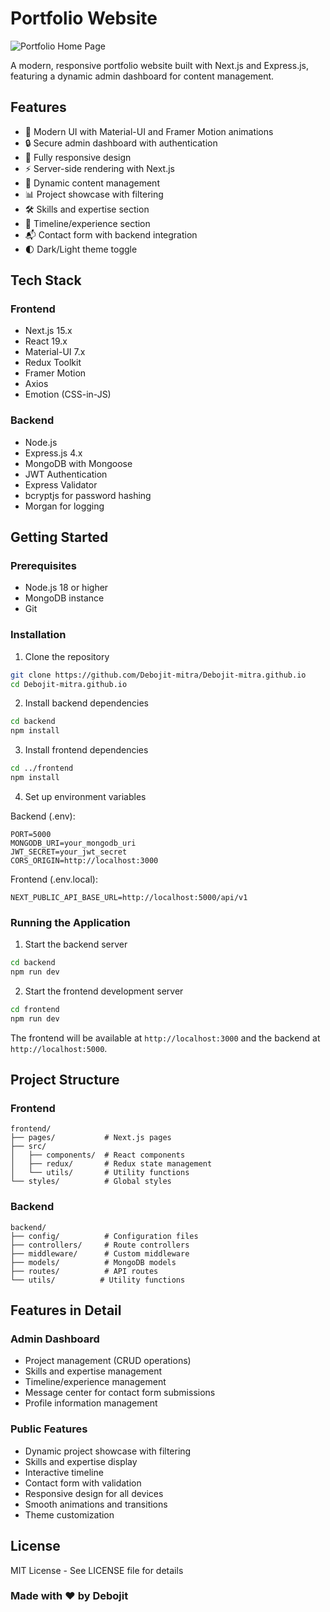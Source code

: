 # Portfolio Website

![Portfolio Home Page](https://i.ibb.co/6FwTmK8/Screenshot-2024-12-24-113507.webp)

A modern, responsive portfolio website built with Next.js and Express.js, featuring a dynamic admin dashboard for content management.

## Features

- 🎨 Modern UI with Material-UI and Framer Motion animations
- 🔒 Secure admin dashboard with authentication
- 📱 Fully responsive design
- ⚡ Server-side rendering with Next.js
- 🎯 Dynamic content management
- 📊 Project showcase with filtering
- 🛠️ Skills and expertise section
- 📅 Timeline/experience section
- 📬 Contact form with backend integration
- 🌓 Dark/Light theme toggle

## Tech Stack

### Frontend

- Next.js 15.x
- React 19.x
- Material-UI 7.x
- Redux Toolkit
- Framer Motion
- Axios
- Emotion (CSS-in-JS)

### Backend

- Node.js
- Express.js 4.x
- MongoDB with Mongoose
- JWT Authentication
- Express Validator
- bcryptjs for password hashing
- Morgan for logging

## Getting Started

### Prerequisites

- Node.js 18 or higher
- MongoDB instance
- Git

### Installation

1. Clone the repository

```bash
git clone https://github.com/Debojit-mitra/Debojit-mitra.github.io
cd Debojit-mitra.github.io
```

2. Install backend dependencies

```bash
cd backend
npm install
```

3. Install frontend dependencies

```bash
cd ../frontend
npm install
```

4. Set up environment variables

Backend (.env):

```env
PORT=5000
MONGODB_URI=your_mongodb_uri
JWT_SECRET=your_jwt_secret
CORS_ORIGIN=http://localhost:3000
```

Frontend (.env.local):

```env
NEXT_PUBLIC_API_BASE_URL=http://localhost:5000/api/v1
```

### Running the Application

1. Start the backend server

```bash
cd backend
npm run dev
```

2. Start the frontend development server

```bash
cd frontend
npm run dev
```

The frontend will be available at `http://localhost:3000` and the backend at `http://localhost:5000`.

## Project Structure

### Frontend

```
frontend/
├── pages/           # Next.js pages
├── src/
│   ├── components/  # React components
│   ├── redux/       # Redux state management
│   └── utils/       # Utility functions
└── styles/          # Global styles
```

### Backend

```
backend/
├── config/          # Configuration files
├── controllers/     # Route controllers
├── middleware/      # Custom middleware
├── models/          # MongoDB models
├── routes/          # API routes
└── utils/          # Utility functions
```

## Features in Detail

### Admin Dashboard

- Project management (CRUD operations)
- Skills and expertise management
- Timeline/experience management
- Message center for contact form submissions
- Profile information management

### Public Features

- Dynamic project showcase with filtering
- Skills and expertise display
- Interactive timeline
- Contact form with validation
- Responsive design for all devices
- Smooth animations and transitions
- Theme customization

## License

MIT License - See LICENSE file for details

### Made with ❤️ by Debojit
